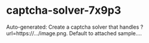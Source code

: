 # captcha-solver-7x9p3
Auto-generated: Create a captcha solver that handles ?url=https://.../image.png. Default to attached sample....

